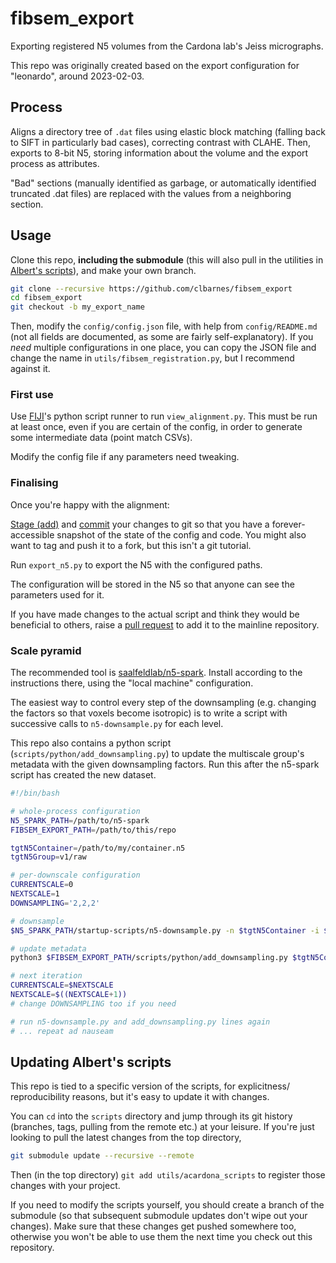 # fibsem_export

Exporting registered N5 volumes from the Cardona lab's Jeiss micrographs.

This repo was originally created based on the export configuration for "leonardo", around 2023-02-03.

## Process

Aligns a directory tree of `.dat` files using elastic block matching (falling back to SIFT in particularly bad cases), correcting contrast with CLAHE.
Then, exports to 8-bit N5, storing information about the volume and the export process as attributes.

"Bad" sections (manually identified as garbage, or automatically identified truncated .dat files) are replaced with the values from a neighboring section.

## Usage

Clone this repo, **including the submodule** (this will also pull in the utilities in [Albert's scripts](https://github.com/acardona/scripts)), and make your own branch.

```sh
git clone --recursive https://github.com/clbarnes/fibsem_export
cd fibsem_export
git checkout -b my_export_name
```

Then, modify the `config/config.json` file, with help from `config/README.md` (not all fields are documented, as some are fairly self-explanatory).
If you *need* multiple configurations in one place, you can copy the JSON file and change the name in `utils/fibsem_registration.py`, but I recommend against it.

### First use

Use [FIJI](https://imagej.net/software/fiji/)'s python script runner to run `view_alignment.py`.
This must be run at least once, even if you are certain of the config, in order to generate some intermediate data (point match CSVs).

Modify the config file if any parameters need tweaking.

### Finalising

Once you're happy with the alignment:

[Stage (add)](https://www.w3schools.com/git/git_staging_environment.asp?remote=github) and [commit](https://www.w3schools.com/git/git_commit.asp?remote=github) your changes to git so that you have a forever-accessible snapshot of the state of the config and code.
You might also want to tag and push it to a fork, but this isn't a git tutorial.

Run `export_n5.py` to export the N5 with the configured paths.

The configuration will be stored in the N5 so that anyone can see the parameters used for it.

If you have made changes to the actual script and think they would be beneficial to others, raise a [pull request](https://docs.github.com/en/pull-requests/collaborating-with-pull-requests/proposing-changes-to-your-work-with-pull-requests/about-pull-requests) to add it to the mainline repository.

### Scale pyramid

The recommended tool is [saalfeldlab/n5-spark](https://github.com/saalfeldlab/n5-spark).
Install according to the instructions there, using the "local machine" configuration.

The easiest way to control every step of the downsampling (e.g. changing the factors so that voxels become isotropic) is to write a script with successive calls to `n5-downsample.py` for each level.

This repo also contains a python script (`scripts/python/add_downsampling.py`) to update the multiscale group's metadata with the given downsampling factors.
Run this after the n5-spark script has created the new dataset.

```sh
#!/bin/bash

# whole-process configuration
N5_SPARK_PATH=/path/to/n5-spark
FIBSEM_EXPORT_PATH=/path/to/this/repo

tgtN5Container=/path/to/my/container.n5
tgtN5Group=v1/raw

# per-downscale configuration
CURRENTSCALE=0
NEXTSCALE=1
DOWNSAMPLING='2,2,2'

# downsample
$N5_SPARK_PATH/startup-scripts/n5-downsample.py -n $tgtN5Container -i $tgtN5Group/s$CURRENTSCALE -o $tgtN5Group/s$NEXTSCALE -f $DOWNSAMPLING

# update metadata
python3 $FIBSEM_EXPORT_PATH/scripts/python/add_downsampling.py $tgtN5Container $tgtN5Group $NEXTSCALE $DOWNSAMPLING

# next iteration
CURRENTSCALE=$NEXTSCALE
NEXTSCALE=$((NEXTSCALE+1))
# change DOWNSAMPLING too if you need

# run n5-downsample.py and add_downsampling.py lines again
# ... repeat ad nauseam
```

## Updating Albert's scripts

This repo is tied to a specific version of the scripts, for explicitness/ reproducibility reasons, but it's easy to update it with changes.

You can `cd` into the `scripts` directory and jump through its git history (branches, tags, pulling from the remote etc.) at your leisure.
If you're just looking to pull the latest changes from the top directory,

```sh
git submodule update --recursive --remote
```

Then (in the top directory) `git add utils/acardona_scripts` to register those changes with your project.

If you need to modify the scripts yourself, you should create a branch of the submodule (so that subsequent submodule updates don't wipe out your changes).
Make sure that these changes get pushed somewhere too, otherwise you won't be able to use them the next time you check out this repository.
